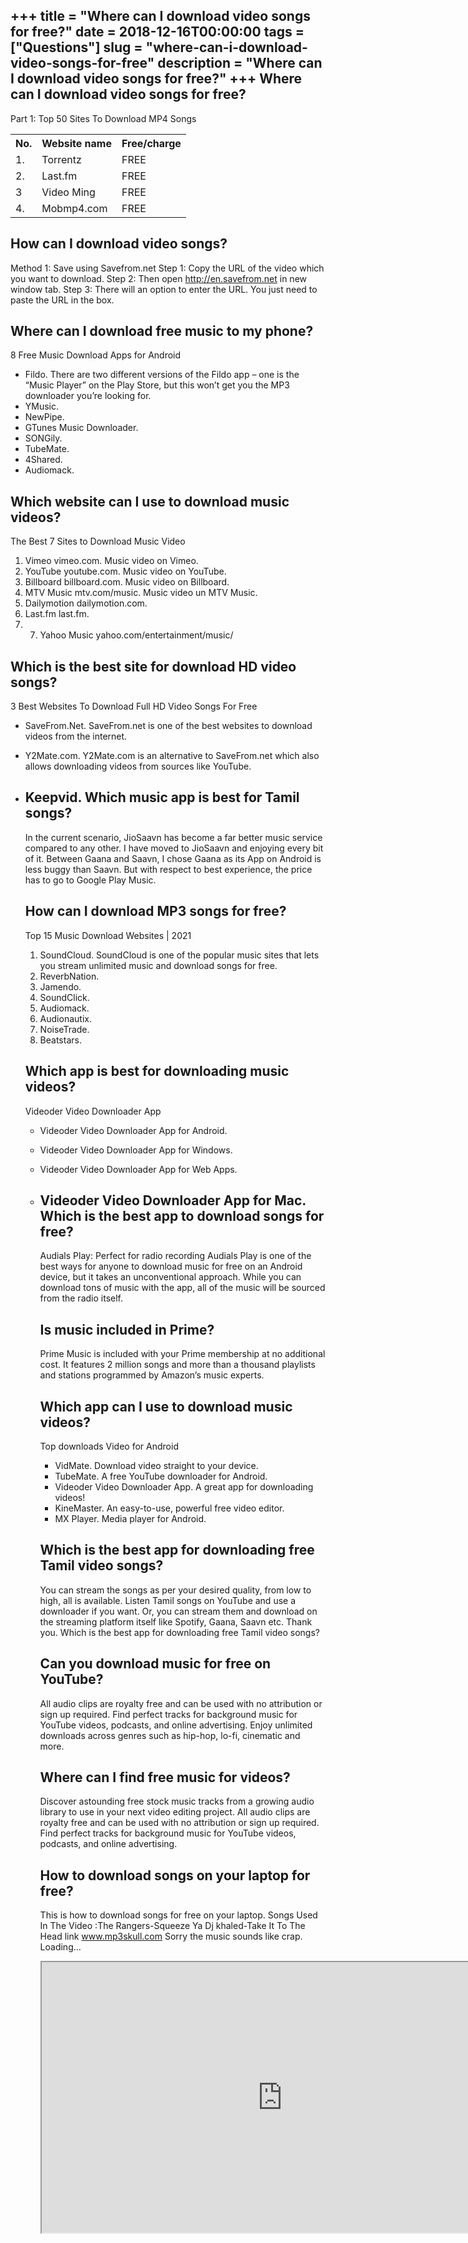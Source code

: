 +++
title = "Where can I download video songs for free?"
date = 2018-12-16T00:00:00
tags = ["Questions"]
slug = "where-can-i-download-video-songs-for-free"
description = "Where can I download video songs for free?"
+++
Where can I download video songs for free?
------------------------------------------

Part 1: Top 50 Sites To Download MP4 Songs

<table><tr><th>No.</th><th>Website name</th><th>Free/charge</th></tr><tr><td>1.</td><td>Torrentz</td><td>FREE</td></tr><tr><td>2.</td><td>Last.fm</td><td>FREE</td></tr><tr><td>3</td><td>Video Ming</td><td>FREE</td></tr><tr><td>4.</td><td>Mobmp4.com</td><td>FREE</td></tr></table>

How can I download video songs?
-------------------------------

Method 1: Save using Savefrom.net Step 1: Copy the URL of the video which you want to download. Step 2: Then open http://en.savefrom.net in new window tab. Step 3: There will an option to enter the URL. You just need to paste the URL in the box.

Where can I download free music to my phone?
--------------------------------------------

8 Free Music Download Apps for Android

- Fildo. There are two different versions of the Fildo app – one is the “Music Player” on the Play Store, but this won’t get you the MP3 downloader you’re looking for.
- YMusic.
- NewPipe.
- GTunes Music Downloader.
- SONGily.
- TubeMate.
- 4Shared.
- Audiomack.

Which website can I use to download music videos?
-------------------------------------------------

The Best 7 Sites to Download Music Video

1. Vimeo vimeo.com. Music video on Vimeo.
2. YouTube youtube.com. Music video on YouTube.
3. Billboard billboard.com. Music video on Billboard.
4. MTV Music mtv.com/music. Music video un MTV Music.
5. Dailymotion dailymotion.com.
6. Last.fm last.fm.
7. 7. Yahoo Music yahoo.com/entertainment/music/

Which is the best site for download HD video songs?
---------------------------------------------------

3 Best Websites To Download Full HD Video Songs For Free

- SaveFrom.Net. SaveFrom.net is one of the best websites to download videos from the internet.
- Y2Mate.com. Y2Mate.com is an alternative to SaveFrom.net which also allows downloading videos from sources like YouTube.
- Keepvid. Which music app is best for Tamil songs?
    ----------------------------------------
    
    In the current scenario, JioSaavn has become a far better music service compared to any other. I have moved to JioSaavn and enjoying every bit of it. Between Gaana and Saavn, I chose Gaana as its App on Android is less buggy than Saavn. But with respect to best experience, the price has to go to Google Play Music.
    
    How can I download MP3 songs for free?
    --------------------------------------
    
    Top 15 Music Download Websites | 2021
    
    
    1. SoundCloud. SoundCloud is one of the popular music sites that lets you stream unlimited music and download songs for free.
    2. ReverbNation.
    3. Jamendo.
    4. SoundClick.
    5. Audiomack.
    6. Audionautix.
    7. NoiseTrade.
    8. Beatstars.
    
    Which app is best for downloading music videos?
    -----------------------------------------------
    
    Videoder Video Downloader App
    
    
    - Videoder Video Downloader App for Android.
    - Videoder Video Downloader App for Windows.
    - Videoder Video Downloader App for Web Apps.
    - Videoder Video Downloader App for Mac. Which is the best app to download songs for free?
        -------------------------------------------------
        
        Audials Play: Perfect for radio recording Audials Play is one of the best ways for anyone to download music for free on an Android device, but it takes an unconventional approach. While you can download tons of music with the app, all of the music will be sourced from the radio itself.
        
        Is music included in Prime?
        ---------------------------
        
        Prime Music is included with your Prime membership at no additional cost. It features 2 million songs and more than a thousand playlists and stations programmed by Amazon’s music experts.
        
        Which app can I use to download music videos?
        ---------------------------------------------
        
        Top downloads Video for Android
        
        
        - VidMate. Download video straight to your device.
        - TubeMate. A free YouTube downloader for Android.
        - Videoder Video Downloader App. A great app for downloading videos!
        - KineMaster. An easy-to-use, powerful free video editor.
        - MX Player. Media player for Android.
        
        Which is the best app for downloading free Tamil video songs?
        -------------------------------------------------------------
        
        You can stream the songs as per your desired quality, from low to high, all is available. Listen Tamil songs on YouTube and use a downloader if you want. Or, you can stream them and download on the streaming platform itself like Spotify, Gaana, Saavn etc. Thank you. Which is the best app for downloading free Tamil video songs?
        
        Can you download music for free on YouTube?
        -------------------------------------------
        
        All audio clips are royalty free and can be used with no attribution or sign up required. Find perfect tracks for background music for YouTube videos, podcasts, and online advertising. Enjoy unlimited downloads across genres such as hip-hop, lo-fi, cinematic and more.
        
        Where can I find free music for videos?
        ---------------------------------------
        
        Discover astounding free stock music tracks from a growing audio library to use in your next video editing project. All audio clips are royalty free and can be used with no attribution or sign up required. Find perfect tracks for background music for YouTube videos, podcasts, and online advertising.
        
        How to download songs on your laptop for free?
        ----------------------------------------------
        
        This is how to download songs for free on your laptop. Songs Used In The Video :The Rangers-Squeeze Ya Dj khaled-Take It To The Head link www.mp3skull.com Sorry the music sounds like crap. Loading…
        
        <iframe allow="accelerometer; autoplay; clipboard-write; encrypted-media; gyroscope; picture-in-picture" allowfullscreen="" class="__youtube_prefs__  epyt-is-override  no-lazyload" data-no-lazy="1" data-origheight="433" data-origwidth="770" data-skipgform_ajax_framebjll="" height="433" id="_ytid_16358" loading="lazy" src="https://www.youtube.com/embed/4xJVWA3u_Ag?enablejsapi=1&autoplay=0&cc_load_policy=0&cc_lang_pref=&iv_load_policy=1&loop=0&modestbranding=0&rel=1&fs=1&playsinline=0&autohide=2&theme=dark&color=red&controls=1&" title="YouTube player" width="770"></iframe>